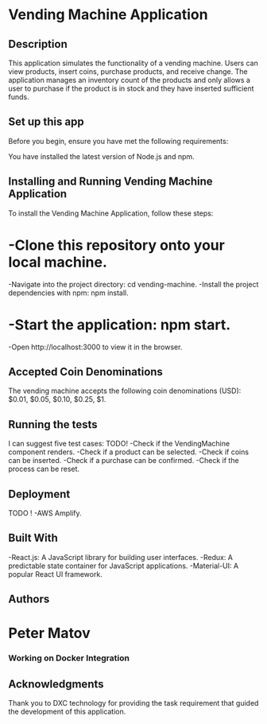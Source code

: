 # Vending Machine Application
## Description
This application simulates the functionality of a vending machine. Users can view products, insert coins, purchase products, and receive change. The application manages an inventory count of the products and only allows a user to purchase if the product is in stock and they have inserted sufficient funds.

## Set up this app
Before you begin, ensure you have met the following requirements:

You have installed the latest version of Node.js and npm.
## Installing and Running Vending Machine Application
To install the Vending Machine Application, follow these steps:

# -Clone this repository onto your local machine.
 -Navigate into the project directory: cd vending-machine.
 -Install the project dependencies with npm: npm install.
# -Start the application: npm start.
 -Open http://localhost:3000 to view it in the browser.

## Accepted Coin Denominations
The vending machine accepts the following coin denominations (USD): $0.01, $0.05, $0.10, $0.25, $1.

## Running the tests
 I can suggest five test cases:
TODO!
-Check if the VendingMachine component renders.
-Check if a product can be selected.
-Check if coins can be inserted.
-Check if a purchase can be confirmed.
-Check if the process can be reset.

## Deployment
TODO !
 -AWS Amplify.

## Built With
-React.js: A JavaScript library for building user interfaces.
-Redux: A predictable state container for JavaScript applications.
-Material-UI: A popular React UI framework.
## Authors
# Peter Matov

### Working on Docker Integration

## Acknowledgments
Thank you to DXC technology for providing the task requirement that guided the development of this application.
